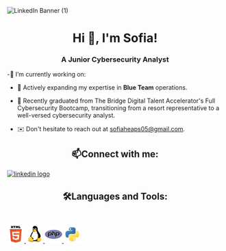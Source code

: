 ![LinkedIn Banner (1)](https://media.licdn.com/dms/image/v2/D4D16AQGAc30L8FqSyA/profile-displaybackgroundimage-shrink_350_1400/B4DZZObPRPGwAY-/0/1745072486271?e=1750896000&v=beta&t=D5Z1-vQpTyX8_HpJdfC4-2eDDbAFMHDYqNQUViU8ick)
<h1 align="center">Hi 👋, I'm Sofia!</h1>
<h3 align="center">A Junior Cybersecurity Analyst</h3>

-🔭 I’m currently working on:
  
- 🌱 Actively expanding my expertise in **Blue Team** operations.

- 📄 Recently graduated from The Bridge Digital Talent Accelerator's Full Cybersecurity Bootcamp, transitioning from a resort representative to a well-versed cybersecurity analyst.

- ✉️ Don't hesitate to reach out at sofiaheaps05@gmail.com.

<h2 align="center">📫Connect with me:</h2>

<div align="left">
  <a href="www.linkedin.com/in/sofia-heaps" target="_blank">
    <img src="https://img.shields.io/static/v1?message=LinkedIn&logo=linkedin&label=&color=0077B5&logoColor=white&labelColor=&style=for-the-badge" height="35" alt="linkedin logo"  />
  </a>
</div>


<h2 align="center">🛠Languages and Tools:</h2><br>
<div align: "center">
<p align="left"> <a href="https://www.w3.org/html/" target="_blank" rel="noreferrer"> <img src="https://raw.githubusercontent.com/devicons/devicon/master/icons/html5/html5-original-wordmark.svg" alt="html5" width="40" height="40"/> </a> <a href="https://www.linux.org/" target="_blank" rel="noreferrer"> <img src="https://raw.githubusercontent.com/devicons/devicon/master/icons/linux/linux-original.svg" alt="linux" width="40" height="40"/> </a> <a href="https://www.php.net" target="_blank" rel="noreferrer"> <img src="https://raw.githubusercontent.com/devicons/devicon/master/icons/php/php-original.svg" alt="php" width="40" height="40"/> </a> <a href="https://www.python.org" target="_blank" rel="noreferrer"> <img src="https://raw.githubusercontent.com/devicons/devicon/master/icons/python/python-original.svg" alt="python" width="40" height="40"/> </a> </p>



